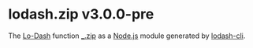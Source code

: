 # lodash.zip v3.0.0-pre

The [Lo-Dash](https://lodash.com/) function [_.zip](http://lodash.com/docs#zip) as a [Node.js](http://nodejs.org/) module generated by [lodash-cli](https://www.npmjs.com/package/lodash-cli).
